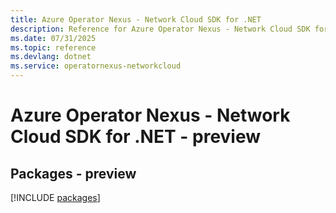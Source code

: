 ```yaml
---
title: Azure Operator Nexus - Network Cloud SDK for .NET
description: Reference for Azure Operator Nexus - Network Cloud SDK for .NET
ms.date: 07/31/2025
ms.topic: reference
ms.devlang: dotnet
ms.service: operatornexus-networkcloud
---
```

# Azure Operator Nexus - Network Cloud SDK for .NET - preview
## Packages - preview
[!INCLUDE [packages](operator-nexus---network-cloud-index.md)]